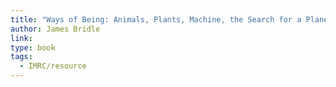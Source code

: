 ```yaml
---
title: "Ways of Being: Animals, Plants, Machine, the Search for a Planetary Intelligence"
author: James Bridle
link: 
type: book
tags:
  - IMRC/resource
---
```

